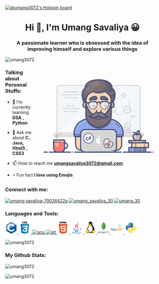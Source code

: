 [![@umang3072's Holopin board](https://holopin.me/umang3072)](https://holopin.io/@umang3072)
<h1 align="center">Hi 👋, I'm Umang Savaliya 😀</h1>
<h3 align="center">A passionate learner who is obsessed with the idea of improving himself and explore various things</h3>

<p align="left"> <img src="https://komarev.com/ghpvc/?username=umang3072&label=Profile%20views&color=0e75b6&style=flat" alt="umang3072" /> </p>

<img align="right" src="https://github.com/Umang3072/Umang3072/blob/main/sultan-alrefaei-programmer.gif" alt="Coding"  width="400"/>

<h3 align="left">Talking about Personal Stuffs:</h3>

- 🌱 I’m currently learning **DSA , Python**

- 💬 Ask me about **C , Java, Html5 , CSS3**

- 📫 How to reach me **umangsavaliya3072@gmail.com**

- ⚡ Fun fact **I love using Emojis**

<h3 align="left">Connect with me:</h3>
<p align="left">
<a href="https://linkedin.com/in/umang-savaliya-70026422a" target="blank"><img align="center" src="https://raw.githubusercontent.com/rahuldkjain/github-profile-readme-generator/master/src/images/icons/Social/linked-in-alt.svg" alt="umang-savaliya-70026422a" height="30" width="40" /></a>
<a href="https://instagram.com/umang_savaliya_30" target="blank"><img align="center" src="https://raw.githubusercontent.com/rahuldkjain/github-profile-readme-generator/master/src/images/icons/Social/instagram.svg" alt="umang_savaliya_30" height="30" width="40" /></a>
<a href="https://www.leetcode.com/umang_30" target="blank"><img align="center" src="https://raw.githubusercontent.com/rahuldkjain/github-profile-readme-generator/master/src/images/icons/Social/leet-code.svg" alt="umang_30" height="30" width="40" /></a>
</p>

<h3 align="left">Languages and Tools:</h3>
<p align="left"> <a href="https://www.cprogramming.com/" target="_blank" rel="noreferrer"> <img src="https://raw.githubusercontent.com/devicons/devicon/master/icons/c/c-original.svg" alt="c" width="40" height="40"/> </a> <a href="https://www.w3schools.com/css/" target="_blank" rel="noreferrer"> <img src="https://raw.githubusercontent.com/devicons/devicon/master/icons/css3/css3-original-wordmark.svg" alt="css3" width="40" height="40"/> </a> <a href="https://cloud.google.com" target="_blank" rel="noreferrer"> <img src="https://www.vectorlogo.zone/logos/google_cloud/google_cloud-icon.svg" alt="gcp" width="40" height="40"/> </a> <a href="https://git-scm.com/" target="_blank" rel="noreferrer"> <img src="https://www.vectorlogo.zone/logos/git-scm/git-scm-icon.svg" alt="git" width="40" height="40"/> </a> <a href="https://www.w3.org/html/" target="_blank" rel="noreferrer"> <img src="https://raw.githubusercontent.com/devicons/devicon/master/icons/html5/html5-original-wordmark.svg" alt="html5" width="40" height="40"/> </a> <a href="https://www.java.com" target="_blank" rel="noreferrer"> <img src="https://raw.githubusercontent.com/devicons/devicon/master/icons/java/java-original.svg" alt="java" width="40" height="40"/> </a> <a href="https://www.linux.org/" target="_blank" rel="noreferrer"> <img src="https://raw.githubusercontent.com/devicons/devicon/master/icons/linux/linux-original.svg" alt="linux" width="40" height="40"/> </a> <a href="https://www.mongodb.com/" target="_blank" rel="noreferrer"> <img src="https://raw.githubusercontent.com/devicons/devicon/master/icons/mongodb/mongodb-original-wordmark.svg" alt="mongodb" width="40" height="40"/> </a> <a href="https://www.mysql.com/" target="_blank" rel="noreferrer"> <img src="https://raw.githubusercontent.com/devicons/devicon/master/icons/mysql/mysql-original-wordmark.svg" alt="mysql" width="40" height="40"/> </a> <a href="https://www.python.org" target="_blank" rel="noreferrer"> <img src="https://raw.githubusercontent.com/devicons/devicon/master/icons/python/python-original.svg" alt="python" width="40" height="40"/> </a> </p>

<p><img align="center" src="https://github-readme-stats.vercel.app/api/top-langs?username=umang3072&show_icons=true&locale=en&layout=compact" alt="umang3072" /></p>

<h3 align="left">My Github Stats:</h3>
<p><img align="center" src="https://github-readme-stats.vercel.app/api?username=umang3072&show_icons=true&locale=en" alt="umang3072" /></p>
<p><img align="center" src="https://github-readme-streak-stats.herokuapp.com/?user=umang3072&" alt="umang3072" /></p>

